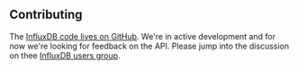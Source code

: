 ## Contributing

The [InfluxDB code lives on GitHub](https://github.com/influxdb/influxdb). We're in active development and for now we're looking for feedback on the API. Please jump into the discussion on thee [InfluxDB users group](https://groups.google.com/forum/#!forum/influxdb).
